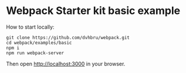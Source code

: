# Webpack Starter kit basic example

How to start locally:

```
git clone https://github.com/dvhbru/webpack.git
cd webpack/examples/basic
npm i
npm run webpack-server
```

Then open [http://localhost:3000](http://localhost:3000) in your browser.
